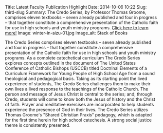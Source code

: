 Title: Latest Faculty Publication Highlight 
Date: 2014-10-09 10:22
Slug: third-slug
Summary: The Credo Series, by Professor Thomas Groome, comprises eleven textbooks – seven already published and four in progress – that together constitute a comprehensive presentation of the Catholic faith for use in high schools and youth ministry programs. [Click here to learn more!](http://www.bc.edu/sites/libraries/facpub/groome-credo/)
Image: winter-in-aizu-01.jpg
Image_alt: Stack of Books

The Credo Series comprises eleven textbooks – seven already published and four in progress – that together constitute a comprehensive presentation of the Catholic faith for use in high schools and youth ministry programs. As a complete catechetical curriculum The Credo Series explores concepts outlined in the document of The United States Conference of Catholic Bishops (USCCB) titled Doctrinal Elements of a Curriculum Framework for Young People of High School Age from a sound theological and pedagogical basis. Taking as its starting point the lived experience of students, The Credo Series challenges them to make their own lives a lived response to the teachings of the Catholic Church. The person and message of Jesus Christ is central to the series; and, through Credo, students will come to know both the Jesus of history and the Christ of faith. Prayer and meditative exercises are incorporated to help students experience the presence of God in their lives. The Credo Series utilizes Thomas Groome's "Shared Christian Praxis" pedagogy, which is adapted for the first time herein for high school catechesis. A strong social justice theme is consistently presented. 